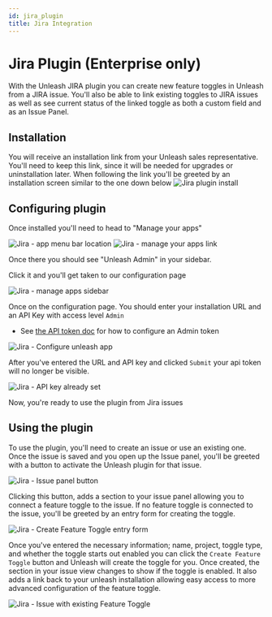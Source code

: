 ```yaml
---
id: jira_plugin
title: Jira Integration
---
```


# Jira Plugin (Enterprise only)

With the Unleash JIRA plugin you can create new feature toggles in Unleash from a JIRA issue. You'll also be able to link existing toggles to JIRA issues as well as see current status of the linked toggle as both a custom field and as an Issue Panel.

## Installation

You will receive an installation link from your Unleash sales representative. You'll need to keep this link, since it will be needed for upgrades or uninstallation later. When following the link you'll be greeted by an installation screen similar to the one down below ![Jira plugin install](/img/jira_plugin_installation.png)

## Configuring plugin

Once installed you'll need to head to "Manage your apps"

![Jira - app menu bar location](/img/jira_apps_menu_bar.png) ![Jira - manage your apps link](/img/jira_manage_apps.png)

Once there you should see "Unleash Admin" in your sidebar.

Click it and you'll get taken to our configuration page

![Jira - manage apps sidebar](/img/jira_manage_apps_sidebar.png)

Once on the configuration page. You should enter your installation URL and an API Key with access level `Admin`

- See [the API token doc](/user_guide/api-token) for how to configure an Admin token

![Jira - Configure unleash app](/img/jira_configure_unleash_app.png)

After you've entered the URL and API key and clicked `Submit` your api token will no longer be visible.

![Jira - API key already set](/img/jira_admin_api_key_set.png)

Now, you're ready to use the plugin from Jira issues

## Using the plugin

To use the plugin, you'll need to create an issue or use an existing one. Once the issue is saved and you open up the Issue panel, you'll be greeted with a button to activate the Unleash plugin for that issue.

![Jira - Issue panel button](/img/jira_issue_panel_button.png)

Clicking this button, adds a section to your issue panel allowing you to connect a feature toggle to the issue. If no feature toggle is connected to the issue, you'll be greeted by an entry form for creating the toggle.

![Jira - Create Feature Toggle entry form](/img/jira_create_feature_toggle.png)

Once you've entered the necessary information; name, project, toggle type, and whether the toggle starts out enabled you can click the `Create Feature Toggle` button and Unleash will create the toggle for you. Once created, the section in your issue view changes to show if the toggle is enabled. It also adds a link back to your unleash installation allowing easy access to more advanced configuration of the feature toggle.

![Jira - Issue with existing Feature Toggle](/img/jira_existing_feature_toggle.png)
